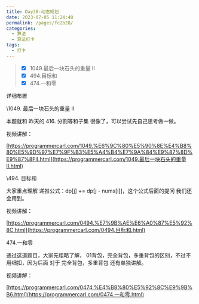 ```yaml
---
title: Day38-动态规划
date: 2023-07-05 11:24:48
permalink: /pages/fc2b28/
categories:
  - 算法
  - 算法打卡
tags:
  - 打卡
---
```


>  - [x] 1049.最后一块石头的重量 II
>  - [x] 494.目标和
>  - [x] 474.一和零

<!-- more -->











 详细布置 



 \1049. 最后一块石头的重量 II 



本题就和 昨天的 416. 分割等和子集 很像了，可以尝试先自己思考做一做。 

视频讲解： 

[https://programmercarl.com/1049.%E6%9C%80%E5%90%8E%E4%B8%80%E5%9D%97%E7%9F%B3%E5%A4%B4%E7%9A%84%E9%87%8D%E9%87%8FII.html](https://programmercarl.com/1049.最后一块石头的重量II.html)  



 \494. 目标和 

大家重点理解 递推公式：dp[j] += dp[j - nums[i]]，这个公式后面的提问 我们还会用到。 

视频讲解：

[https://programmercarl.com/0494.%E7%9B%AE%E6%A0%87%E5%92%8C.html](https://programmercarl.com/0494.目标和.html)  





 474.一和零 

通过这道题目，大家先粗略了解， 01背包，完全背包，多重背包的区别，不过不用细扣，因为后面 对于 完全背包，多重背包 还有单独讲解。

视频讲解： 

[https://programmercarl.com/0474.%E4%B8%80%E5%92%8C%E9%9B%B6.html](https://programmercarl.com/0474.一和零.html)  